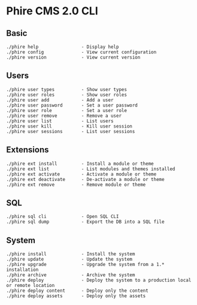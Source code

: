 Phire CMS 2.0 CLI
=================

Basic
-----

    ./phire help                - Display help
    ./phire config              - View current configuration
    ./phire version             - View current version

Users
-----

    ./phire user types          - Show user types
    ./phire user roles          - Show user roles
    ./phire user add            - Add a user
    ./phire user password       - Set a user password
    ./phire user role           - Set a user role
    ./phire user remove         - Remove a user
    ./phire user list           - List users
    ./phire user kill           - Kill user session
    ./phire user sessions       - List user sessions

Extensions
----------

    ./phire ext install         - Install a module or theme
    ./phire ext list            - List modules and themes installed
    ./phire ext activate        - Activate a module or theme
    ./phire ext deactivate      - De-activate a module or theme
    ./phire ext remove          - Remove module or theme

SQL
---

    ./phire sql cli             - Open SQL CLI
    ./phire sql dump            - Export the DB into a SQL file

System
------

    ./phire install             - Install the system
    ./phire update              - Update the system
    ./phire upgrade             - Upgrade the system from a 1.* installation
    ./phire archive             - Archive the system
    ./phire deploy              - Deploy the system to a production local or remote location
    ./phire deploy content      - Deploy only the content
    ./phire deploy assets       - Deploy only the assets
